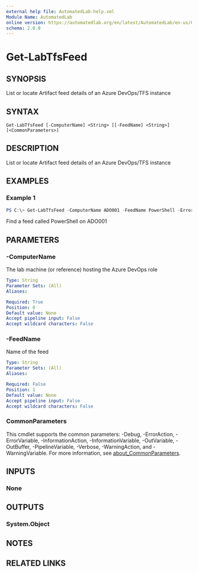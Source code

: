 ```yaml
---
external help file: AutomatedLab-help.xml
Module Name: AutomatedLab
online version: https://automatedlab.org/en/latest/AutomatedLab/en-us/Get-LabTfsFeed
schema: 2.0.0
---
```


# Get-LabTfsFeed

## SYNOPSIS
List or locate Artifact feed details of an Azure DevOps/TFS instance

## SYNTAX

```
Get-LabTfsFeed [-ComputerName] <String> [[-FeedName] <String>] [<CommonParameters>]
```

## DESCRIPTION
List or locate Artifact feed details of an Azure DevOps/TFS instance

## EXAMPLES

### Example 1
```powershell
PS C:\> Get-LabTfsFeed -ComputerName ADO001 -FeedName PowerShell -ErrorAction SilentlyContinue
```

Find a feed called PowerShell on ADO001

## PARAMETERS

### -ComputerName
The lab machine (or reference) hosting the Azure DevOps role

```yaml
Type: String
Parameter Sets: (All)
Aliases:

Required: True
Position: 0
Default value: None
Accept pipeline input: False
Accept wildcard characters: False
```

### -FeedName
Name of the feed

```yaml
Type: String
Parameter Sets: (All)
Aliases:

Required: False
Position: 1
Default value: None
Accept pipeline input: False
Accept wildcard characters: False
```

### CommonParameters
This cmdlet supports the common parameters: -Debug, -ErrorAction, -ErrorVariable, -InformationAction, -InformationVariable, -OutVariable, -OutBuffer, -PipelineVariable, -Verbose, -WarningAction, and -WarningVariable. For more information, see [about_CommonParameters](http://go.microsoft.com/fwlink/?LinkID=113216).

## INPUTS

### None
## OUTPUTS

### System.Object
## NOTES

## RELATED LINKS

